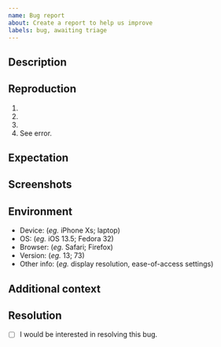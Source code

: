 ```yaml
---
name: Bug report
about: Create a report to help us improve
labels: bug, awaiting triage
---
```


## Description
<!-- Concisely describe the bug. -->

## Reproduction
<!-- Provide detailed steps to reproduce the bug -->
1. <!-- Step 1 ... -->
2. <!-- Step 2 ... -->
3. <!-- Step 3 ... -->
4. See error.

## Expectation
<!-- Concisely describe what you expected to happen. -->

## Screenshots
<!-- Add screenshots to show the problem; or delete the section entirely. -->

## Environment
<!-- If the problem is environment specific, please complete this. -->
 - Device: (_eg._ iPhone Xs; laptop)
 - OS: (_eg._ iOS 13.5; Fedora 32)
 - Browser: (_eg._ Safari; Firefox)
 - Version: (_eg._ 13; 73)
 - Other info: (_eg._ display resolution, ease-of-access settings)

## Additional context
<!-- Add any other context about the problem here; or delete the section entirely. -->

## Resolution
<!-- Replace the [ ] with [x] to check the box. -->
- [ ] I would be interested in resolving this bug.
